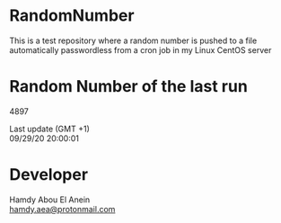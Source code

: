 # RandomNumber    
This is a test repository where a random number is pushed to a file automatically passwordless from a cron job in my Linux CentOS server    
# Random Number of the last run   
4897
      
Last update (GMT +1)    
09/29/20 20:00:01
# Developer    
Hamdy Abou El Anein   
hamdy.aea@protonmail.com
